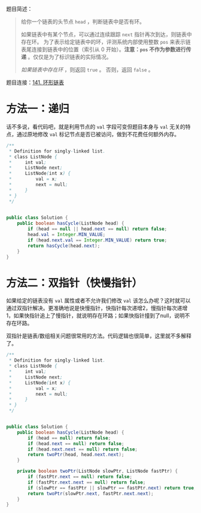 题目简述：

> 给你一个链表的头节点 `head` ，判断链表中是否有环。
>
> 如果链表中有某个节点，可以通过连续跟踪 `next` 指针再次到达，则链表中存在环。 为了表示给定链表中的环，评测系统内部使用整数 `pos` 来表示链表尾连接到链表中的位置（索引从 0 开始）。**注意：`pos` 不作为参数进行传递** 。仅仅是为了标识链表的实际情况。
>
> *如果链表中存在环* ，则返回 `true` 。 否则，返回 `false` 。

题目连接：[141. 环形链表](https://leetcode.cn/problems/linked-list-cycle/)

# 方法一：递归

话不多说，看代码吧，就是利用节点的 `val` 字段可变但题目本身与 `val` 无关的特点，通过原地修改 `val` 标记节点是否已被访问，做到不花费任何额外内存。

```java
/**
 * Definition for singly-linked list.
 * class ListNode {
 *     int val;
 *     ListNode next;
 *     ListNode(int x) {
 *         val = x;
 *         next = null;
 *     }
 * }
 */

 
public class Solution {
    public boolean hasCycle(ListNode head) {
        if (head == null || head.next == null) return false;
        head.val = Integer.MIN_VALUE;
        if (head.next.val == Integer.MIN_VALUE) return true;
        return hasCycle(head.next);
    }
}
```

# 方法二：双指针（快慢指针）

如果给定的链表没有 `val` 属性或者不允许我们修改 `val` 该怎么办呢？这时就可以通过双指针解决。更准确地说是快慢指针，快指针每次递增2，慢指针每次递增1，如果快指针追上了慢指针，就说明存在环路；如果快指针撞到了null，说明不存在环路。

双指针是链表/数组相关问题很常用的方法。代码逻辑也很简单，这里就不多解释了。

```java
/**
 * Definition for singly-linked list.
 * class ListNode {
 *     int val;
 *     ListNode next;
 *     ListNode(int x) {
 *         val = x;
 *         next = null;
 *     }
 * }
 */


public class Solution {
    public boolean hasCycle(ListNode head) {
        if (head == null) return false;
        if (head.next == null) return false;
        if (head.next.next == null) return false;
        return twoPtr(head, head.next.next);
    }

    private boolean twoPtr(ListNode slowPtr, ListNode fastPtr) {
        if (fastPtr.next == null) return false;
        if (fastPtr.next.next == null) return false;
        if (slowPtr == fastPtr || slowPtr == fastPtr.next) return true;
        return twoPtr(slowPtr.next, fastPtr.next.next);
    }
}
```

